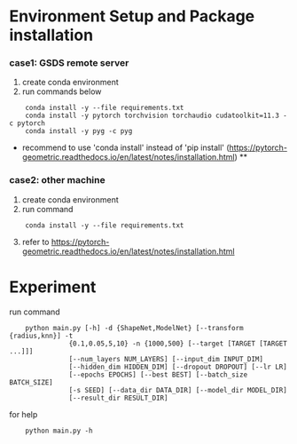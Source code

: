 # Environment Setup and Package installation

### case1: GSDS remote server
1. create conda environment
2. run commands below
```
    conda install -y --file requirements.txt
    conda install -y pytorch torchvision torchaudio cudatoolkit=11.3 -c pytorch
    conda install -y pyg -c pyg
```
- recommend to use 'conda install' instead of 'pip install' (https://pytorch-geometric.readthedocs.io/en/latest/notes/installation.html) **

### case2: other machine
1. create conda environment
2. run command
```
    conda install -y --file requirements.txt
```
3. refer to https://pytorch-geometric.readthedocs.io/en/latest/notes/installation.html


# Experiment

run command
```
    python main.py [-h] -d {ShapeNet,ModelNet} [--transform {radius,knn}] -t
               {0.1,0.05,5,10} -n {1000,500} [--target [TARGET [TARGET ...]]]
               [--num_layers NUM_LAYERS] [--input_dim INPUT_DIM]
               [--hidden_dim HIDDEN_DIM] [--dropout DROPOUT] [--lr LR]
               [--epochs EPOCHS] [--best BEST] [--batch_size BATCH_SIZE]
               [-s SEED] [--data_dir DATA_DIR] [--model_dir MODEL_DIR]
               [--result_dir RESULT_DIR]
```
for help
```
    python main.py -h
```